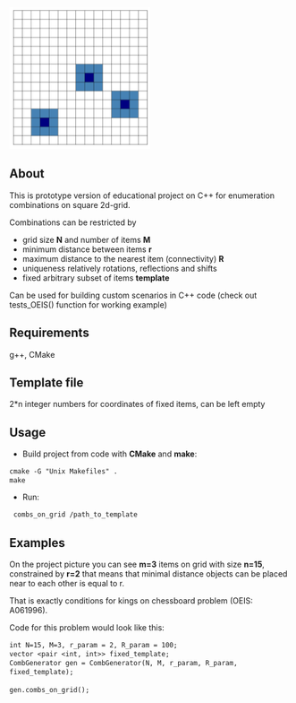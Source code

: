 <img src="logo.png" alt="drawing" width="50%"/>

## About
This is prototype version of educational project on C++ for enumeration combinations on square 2d-grid.

Combinations can be restricted by 
- grid size **N** and number of items **M**
- minimum distance between items **r**
- maximum distance to the nearest item (connectivity) **R**
- uniqueness relatively rotations, reflections and shifts
- fixed arbitrary subset of items **template**

Can be used for building custom scenarios in C++ code (check out tests_OEIS() function for working example)

## Requirements
g++, CMake

## Template file
2*n integer numbers for coordinates of fixed items, can be left empty

## Usage
- Build project from code with **CMake** and **make**:
```
cmake -G "Unix Makefiles" .
make
```

- Run:
```sh
 combs_on_grid /path_to_template
```
## Examples
On the project picture you can see **m=3** items on grid 
with size **n=15**, constrained by **r=2** that means that minimal distance objects
can be placed near to each other is equal to r.

That is exactly conditions for kings on chessboard problem (OEIS: A061996).

Code for this problem would look like this:
```
int N=15, M=3, r_param = 2, R_param = 100;
vector <pair <int, int>> fixed_template;    
CombGenerator gen = CombGenerator(N, M, r_param, R_param, fixed_template);

gen.combs_on_grid();
```
  

